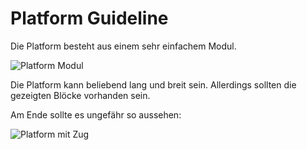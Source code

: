 # Platform Guideline

Die Platform besteht aus einem sehr einfachem Modul.

![Platform Modul](https://file.garden/aHqYRbUS6QhALKNZ/image1.png)

Die Platform kann beliebend lang und breit sein. Allerdings sollten die gezeigten Blöcke vorhanden sein.

Am Ende sollte es ungefähr so aussehen:

![Platform mit Zug](https://file.garden/aHqYRbUS6QhALKNZ/image2.png)